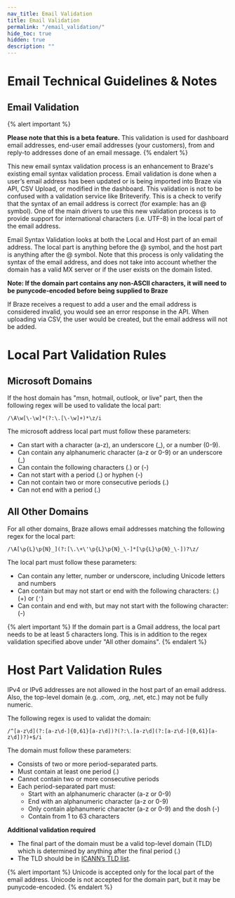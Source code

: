```yaml
---
nav_title: Email Validation 
title: Email Validation
permalink: "/email_validation/"
hide_toc: true
hidden: true
description: ""
---
```


# Email Technical Guidelines & Notes

## Email Validation

{% alert important %}

**Please note that this is a beta feature.**
This validation is used for dashboard email addresses, end-user email addresses (your customers), from and reply-to addresses done of an email message.
{% endalert %}


This new email syntax validation process is an enhancement to Braze's existing email syntax validation process. Email validation is done when a user’s email address has been updated or is being imported into Braze via API, CSV Upload, or modified in the dashboard. This validation is not to be confused with a validation service like Briteverify. This is a check to verify that the syntax of an email address is correct (for example: has an @ symbol). One of the main drivers to use this new validation process is to provide support for international characters (i.e. UTF-8) in the local part of the email address.

Email Syntax Validation looks at both the Local and Host part of an email address. The local part is anything before the @ symbol, and the host part is anything after the @ symbol. Note that this process is only validating the syntax of the email address, and does not take into account whether the domain has a valid MX server or if the user exists on the domain listed.

__Note: If the domain part contains any non-ASCII characters, it will need to be punycode-encoded before being supplied to Braze__

If Braze receives a request to add a user and the email address is considered invalid, you would see an error response in the API. When uploading via CSV, the user would be created, but the email address will not be added.


# Local Part Validation Rules
## Microsoft Domains
If the host domain has "msn, hotmail, outlook, or live" part, then the following regex will be used to validate the local part:


`/\A\w[\-\w]*(?:\.[\-\w]+)*\z/i`

The microsoft address local part must follow these parameters:

- Can start with a character (a-z), an underscore (_), or a number (0-9).  
- Can contain any alphanumeric character (a-z or 0-9) or an underscore (_)
- Can contain the following characters (.) or (-)
- Can not start with a period (.) or hyphen (-)
- Can not contain two or more consecutive periods (.)
- Can not end with a period (.)


## All Other Domains
For all other domains, Braze allows email addresses matching the following regex for the local part:


`/\A[\p{L}\p{N}_](?:[\.\+\'\p{L}\p{N}_\-]*[\p{L}\p{N}_\-])?\z/`

The local part must follow these parameters:
- Can contain any letter, number or underscore, including Unicode letters and numbers
- Can contain but may not start or end with the following characters: (.) (+) or (`'`)
- Can contain and end with, but may not start with the following character: (-)

{% alert important %}
If the domain part is a Gmail address, the local part needs to be at least 5 characters long. This is in addition to the regex validation specified above under "All other domains".
{% endalert %}


# Host Part Validation Rules
IPv4 or IPv6 addresses are not allowed in the host part of an email address. Also, the top-level domain (e.g. .com, .org, .net, etc.) may not be fully numeric.

The following regex is used to validat the domain:

`/^[a-z\d](?:[a-z\d-]{0,61}[a-z\d])?(?:\.[a-z\d](?:[a-z\d-]{0,61}[a-z\d])?)+$/i`

The domain must follow these parameters:

- Consists of two or more period-separated parts. 
- Must contain at least one period (.)
- Cannot contain two or more consecutive periods
- Each period-separated part must:
	- Start with an alphanumeric character (a-z or 0-9)
	- End with an alphanumeric character (a-z or 0-9)
	- Only contain alphanumeric character (a-z or 0-9) and the dosh (*-*)
	- Contain from 1 to 63 characters

**Additional validation required** 
- The final part of the domain must be a valid top-level domain (TLD) which is determined by anything after the final period (.)
- The TLD should be in [ICANN’s TLD list][2].

{% alert important %}
Unicode is accepted only for the local part of the email address.
Unicode is not accepted for the domain part, but it may be punycode-encoded. 
{% endalert %}

[1]: https://github.com/afair/email_address
[2]: https://data.iana.org/TLD/tlds-alpha-by-domain.txt
[3]: {{site.baseurl}}/user_guide/message_building_by_channel/email/managing_user_subscriptions/#managing-user-subscriptions
